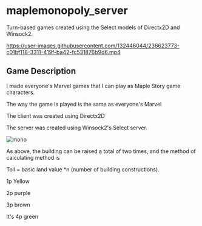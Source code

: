 # maplemonopoly_server
Turn-based games created using the Select models of Directx2D and Winsock2.



https://user-images.githubusercontent.com/132446044/236623773-c01bf118-3311-419f-ba42-fc531876b9d6.mp4

## Game Description
I made everyone's Marvel games that I can play as Maple Story game characters.

The way the game is played is the same as everyone's Marvel 

The client was created using Directx2D

The server was created using Winsock2's Select server.

![mono](https://user-images.githubusercontent.com/132446044/236624181-b2be27b0-14d0-4603-97b7-4e3cb518d257.png)

As above, the building can be raised a total of two times, and the method of calculating method is

Toll = basic land value *n (number of building constructions).

1p Yellow

2p purple

3p brown

It's 4p green

